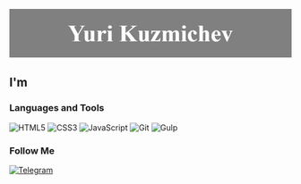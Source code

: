 ![Header](https://github.com/WorldforWorld/WorldforWorld/blob/main/assets/header.jpg)

## I'm 
<!-- a beginner front-end developer and web interface developer. -->

<!-- ### My projects -->

<!-- - Vue - [Code](https://github.com/WorldforWorld/home-bookkeeping) / [Rezult](https://vue-crm-114d3.web.app/) / pwd: v1@mail.ru | 123456 -->
<!-- - React - [Code](https://github.com/WorldforWorld/react-1) / [Rezult](https://worldforworld.github.io/react-1) / pwd: 2091god@mail.ru | Horoshiparol -->
<!-- - Repair Desing - [Code](https://github.com/WorldforWorld/repair-desing_refact) / [Rezult](https://worldforworld.github.io/repair-desing_refact/)-->
<!--  - Afrianska - [Code](https://github.com/WorldforWorld/afrianska) / [Rezult](https://worldforworld.github.io/afrianska/) -->

### Languages and Tools

![HTML5](https://img.shields.io/badge/-HTML5-090909?style-for-the-badge&logo=HTML5)
![CSS3](https://img.shields.io/badge/-CSS3-090909?style-for-the-badge&logo=CSS3)
![JavaScript](https://img.shields.io/badge/-JavaScript-090909?style-for-the-badge&logo=JavaScript)
![Git](https://img.shields.io/badge/-Git-090909?style-for-the-badge&logo=Git)
![Gulp](https://img.shields.io/badge/-Gulp-090909?style-for-the-badge&logo=Gulp)
<!--![React](https://img.shields.io/badge/-React-090909?style-for-the-badge&logo=React)
![Vue](https://img.shields.io/badge/-Vue-090909?style-for-the-badge&logo=Vue.js)-->
<!--![Webpack](https://img.shields.io/badge/-Webpack-090909?style-for-the-badge&logo=Webpack)-->

### Follow Me

[![Telegram](https://img.shields.io/badge/-Telegram-090909?style-for-the-badge&logo=telegram)](https://t.me/YuriKuzmichev)

<!-- ![Top Langs](https://github-readme-stats.vercel.app/api/top-langs/?username=WorldforWorld) -->
<!-- [![Anurag's GitHub stats](https://github-readme-stats.vercel.app/api?username=WorldforWorld&show_icons=true)](https://github.com/WorldforWorld) -->
